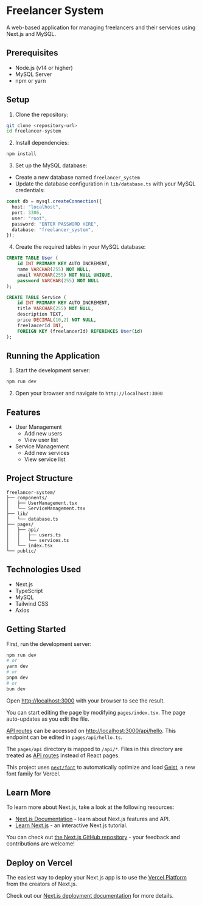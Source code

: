 # Freelancer System

A web-based application for managing freelancers and their services using Next.js and MySQL.

## Prerequisites

- Node.js (v14 or higher)
- MySQL Server
- npm or yarn

## Setup

1. Clone the repository:

```bash
git clone <repository-url>
cd freelancer-system
```

2. Install dependencies:

```bash
npm install
```

3. Set up the MySQL database:

- Create a new database named `freelancer_system`
- Update the database configuration in `lib/database.ts` with your MySQL credentials:

```typescript
const db = mysql.createConnection({
  host: "localhost",
  port: 3306,
  user: "root",
  password: "ENTER PASSWORD HERE",
  database: "freelancer_system",
});
```

4. Create the required tables in your MySQL database:

```sql
CREATE TABLE User (
    id INT PRIMARY KEY AUTO_INCREMENT,
    name VARCHAR(255) NOT NULL,
    email VARCHAR(255) NOT NULL UNIQUE,
    password VARCHAR(255) NOT NULL
);

CREATE TABLE Service (
    id INT PRIMARY KEY AUTO_INCREMENT,
    title VARCHAR(255) NOT NULL,
    description TEXT,
    price DECIMAL(10,2) NOT NULL,
    freelancerId INT,
    FOREIGN KEY (freelancerId) REFERENCES User(id)
);
```

## Running the Application

1. Start the development server:

```bash
npm run dev
```

2. Open your browser and navigate to `http://localhost:3000`

## Features

- User Management
  - Add new users
  - View user list
- Service Management
  - Add new services
  - View service list

## Project Structure

```
freelancer-system/
├── components/
│   ├── UserManagement.tsx
│   └── ServiceManagement.tsx
├── lib/
│   └── database.ts
├── pages/
│   ├── api/
│   │   ├── users.ts
│   │   └── services.ts
│   └── index.tsx
└── public/
```

## Technologies Used

- Next.js
- TypeScript
- MySQL
- Tailwind CSS
- Axios

## Getting Started

First, run the development server:

```bash
npm run dev
# or
yarn dev
# or
pnpm dev
# or
bun dev
```

Open [http://localhost:3000](http://localhost:3000) with your browser to see the result.

You can start editing the page by modifying `pages/index.tsx`. The page auto-updates as you edit the file.

[API routes](https://nextjs.org/docs/pages/building-your-application/routing/api-routes) can be accessed on [http://localhost:3000/api/hello](http://localhost:3000/api/hello). This endpoint can be edited in `pages/api/hello.ts`.

The `pages/api` directory is mapped to `/api/*`. Files in this directory are treated as [API routes](https://nextjs.org/docs/pages/building-your-application/routing/api-routes) instead of React pages.

This project uses [`next/font`](https://nextjs.org/docs/pages/building-your-application/optimizing/fonts) to automatically optimize and load [Geist](https://vercel.com/font), a new font family for Vercel.

## Learn More

To learn more about Next.js, take a look at the following resources:

- [Next.js Documentation](https://nextjs.org/docs) - learn about Next.js features and API.
- [Learn Next.js](https://nextjs.org/learn-pages-router) - an interactive Next.js tutorial.

You can check out [the Next.js GitHub repository](https://github.com/vercel/next.js) - your feedback and contributions are welcome!

## Deploy on Vercel

The easiest way to deploy your Next.js app is to use the [Vercel Platform](https://vercel.com/new?utm_medium=default-template&filter=next.js&utm_source=create-next-app&utm_campaign=create-next-app-readme) from the creators of Next.js.

Check out our [Next.js deployment documentation](https://nextjs.org/docs/pages/building-your-application/deploying) for more details.
